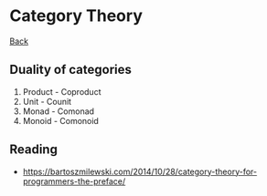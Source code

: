 # Category Theory

[Back](../../index.md#category-theory)

## Duality of categories

1. Product - Coproduct
2. Unit - Counit
3. Monad - Comonad
4. Monoid - Comonoid

## Reading

- https://bartoszmilewski.com/2014/10/28/category-theory-for-programmers-the-preface/
